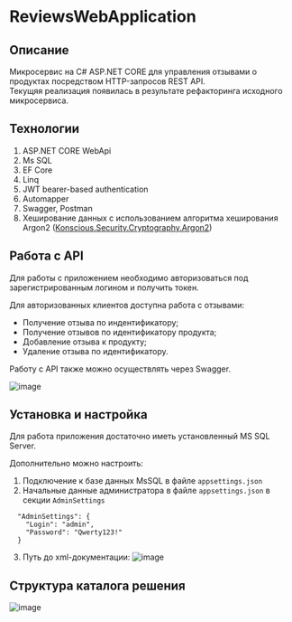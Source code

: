 # ReviewsWebApplication
## Описание
Микросервис на C# ASP.NET CORE для управления отзывами о продуктах посредством HTTP-запросов REST API.</br>
Текущяя реализация появилась в результате рефакторинга исходного микросервиса.

## Технологии
1. ASP.NET CORE WebApi
2. Ms SQL
3. EF Core
4. Linq
5. JWT bearer-based authentication
6. Automapper
7. Swagger, Postman
8. Хеширование данных с использованием алгоритма хеширования Argon2 ([Konscious.Security.Cryptography.Argon2](https://github.com/kmaragon/Konscious.Security.Cryptography))

## Работа с API
Для работы с приложением необходимо авторизоваться под зарегистрированным логином и получить токен.

Для авторизованных клиентов доступна работа с отзывами:
- Получение отзыва по индентификатору; 
- Получение отзывов по идентификатору продукта;
- Добавление отзыва к продукту;
- Удаление отзыва по идентификатору.

Работу с API также можно осуществлять через Swagger.

![image](https://github.com/user-attachments/assets/be5ba423-6a07-445b-97ab-babd2239c7d5)


## Установка и настройка
Для работа приложения достаточно иметь установленный MS SQL Server.

Дополнительно можно настроить:
1. Подключение к базе данных MsSQL в файле `appsettings.json`
2. Начальные данные администратора  в файле `appsettings.json` в секции `AdminSettings`
```
  "AdminSettings": {
    "Login": "admin",
    "Password": "Qwerty123!"
  }
```
3. Путь до xml-документации:
![image](https://github.com/user-attachments/assets/c1761433-6182-448e-8683-dff25a0f0ec7)

## Структура каталога решения
![image](https://github.com/user-attachments/assets/f3bb4763-16c2-481d-b2ff-f43d37974704)



